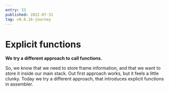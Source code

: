 ```yaml
---
entry: 33
published: 2022-07-31
tag: v0.0.16-journey
---
```


# Explicit functions
__We try a different approach to call functions.__

So, we know that we need to store frame information, and that we want to store it inside our main stack. 
Out first approach works, but it feels a little clunky. Today we try a different approach, that introduces 
explicit functions in assembler.


